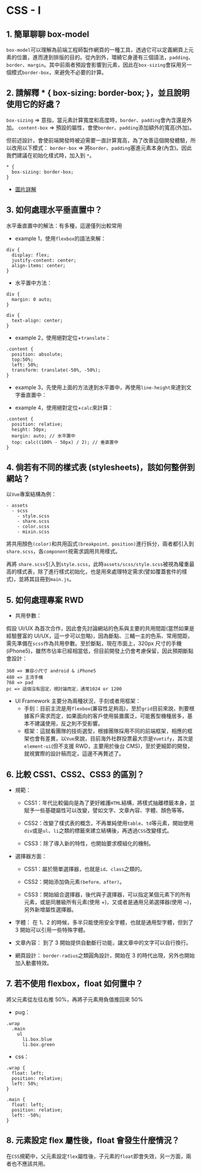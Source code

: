 # CSS - I

## 1. 簡單聊聊 box-model

`box-model`可以理解為前端工程師製作網頁的一種工具，透過它可以定義網頁上元素的位置，進而達到排版的目的。從內到外，環繞它身邊有三個語法，`padding`、`border`、`margin`。其中前兩者預設會影響到元素，因此在`box-sizing`會採用另一個模式`border-box`，來避免不必要的計算。

## 2. 請解釋 \* { box-sizing: border-box; }，並且說明使用它的好處？

`box-sizing` => 意指，當元素計算寬度和高度時，`border`、`padding`會內含還是外加。
`content-box` => 預設的屬性，會使`border`、`padding`添加額外的寬高(外加)。

但前述設計，會使前端開發時被迫需要一直計算寬高，為了改善這個開發體驗，所以改用以下模式：
`border-box` => 將`border`、`padding`塞進元素本身(內含)。因此我們建議在初始化樣式時，加入到 `*`。

```
* {
  box-sizing: border-box;
}
```

- [圖片詳解](https://zh-tw.learnlayout.com/box-sizing.html)

## 3. 如何處理水平垂直置中？

水平垂直置中的解法：有多種，這邊僅列出較常用

- example 1，使用`flexbox`的語法來解：

```
div {
  display: flex;
  justify-content: center;
  align-items: center;
}
```

- 水平置中方法：

```
div {
  margin: 0 auto;
}

div {
  text-align: center;
}
```

- example 2，使用絕對定位+`translate`：

```
.content {
  position: absolute;
  top:50%;
  left: 50%;
  transform: translate(-50%, -50%);
}
```

- example 3，先使用上面的方法達到水平置中，再使用`line-height`來達到文字垂直置中：

- example 4，使用絕對定位+`calc`來計算：

```
.content {
  position: relative;
  height: 50px;
  margin: auto; // 水平置中
  top: calc((100% - 50px) / 2); // 垂直置中
}
```

## 4. 倘若有不同的樣式表 (stylesheets)，該如何整併到網站？

以`Vue`專案結構為例：

```
- assets
  - scss
    - style.scss
    - share.scss
    - color.scss
    - mixin.scss
```

將共用顏色`(color)`和共用函式`(breakpoint、position)`進行拆分，兩者都引入到`share.scss`，各`component`視需求調用共用樣式。

再將 `share.scss`引入到`style.scss`，此時`assets/scss/style.scss`被視為權重最高的樣式表，除了進行樣式初始化，也是用來處理特定需求(譬如覆蓋套件的樣式)，並將其註冊到`main.js`。

## 5. 如何處理專案 RWD

- 共用參數：

假設 UI/UX 為首次合作，因此會先討論網站的色系與主要的共用間距(當然如果是經驗豐富的 UI/UX，這一步可以忽略)，因為斷點、三輔一主的色系、常用間距，需先準備在`scss`作為共用參數。至於斷點，現在市面上，320px 尺寸的手機(iPhone5)，雖然市佔率已經相當低，但目前開發上仍會考慮保留，因此預期斷點會設計：

```
360 => 兼容小尺寸 android & iPhone5
480 => 主流手機
768 => pad
pc => 這個沒有固定，視討論而定，通常1024 or 1200
```

- UI Framework
  主要分為兩種狀況，手刻或者用框架：
  - 手刻：目前主流是用`flexbox`(兼容性足夠高)，至於`grid`目前來說，則要根據客戶需求而定，如果面向的客戶使用裝置廣泛，可能舊型機種居多，基本不建議使用，反之則不受影響。
  - 框架：這就看團隊的技術選型，根據團隊採用不同的前端框架，相應的框架也會有差異，以`Vue`來說，目前海外社群投票最大宗是`Vuetify`，其次是`element-ui`(但不支援 RWD，主要用於後台 CMS)，至於更細節的開發，就視實際的設計稿而定，這邊不再贅述了。

## 6. 比較 CSS1、CSS2、CSS3 的區別？

- 規範：

  - CSS1：年代比較偏向是為了更好維護`HTML`結構，將樣式抽離標籤本身，並賦予一些基礎屬性可以改變，譬如文字、文章內容、字體、顏色等等。

  - CSS2：改變了樣式表的概念，不再單純使用`table`、`td`等元素，開始使用`div`或是`ul`、`li`之類的標籤來建立結構後，再透過`CSS`改變樣式。

  - CSS3：除了導入新的特性，也開始要求模組化的機制。

- 選擇器方面：

  - CSS1：屬於簡單選擇器，也就是`id`、`class`之類的。

  - CSS2：開始添加偽元素`(before、after)`。

  - CSS3：開始組合選擇器，後代與子選擇器，可以指定某個元素下的所有元素，或是同層級所有元素(使用 +)，又或者是通用兄弟選擇器(使用 ~)，另外新增屬性選擇器。

- 字體：
  在 1、2 的時候，多半只能使用安全字體，也就是通用型字體，但到了 3 開始可以引用一些特殊字體。

- 文章內容：
  到了 3 開始提供自動斷行功能，讓文章中的文字可以自行換行。

- 網頁設計：
  `border-radius`之類圓角設計，開始在 3 的時代出現，另外也開始加入動畫特效。

## 7. 若不使用 flexbox，float 如何置中？

將父元素從左往右推 50%，再將子元素用負值推回來 50%

- pug：

```
.wrap
  .main
    ul
      li.box.blue
      li.box.green
```

- css：

```
.wrap {
  float: left;
  position: relative;
  left: 50%;
}

.main {
  float: left;
  position: relative;
  left: -50%;
}
```

## 8. 元素設定 flex 屬性後，float 會發生什麼情況？

在`CSS`規範中，父元素設定`flex`屬性後，子元素的`float`即會失效，另一方面，兩者也不應該共用。

